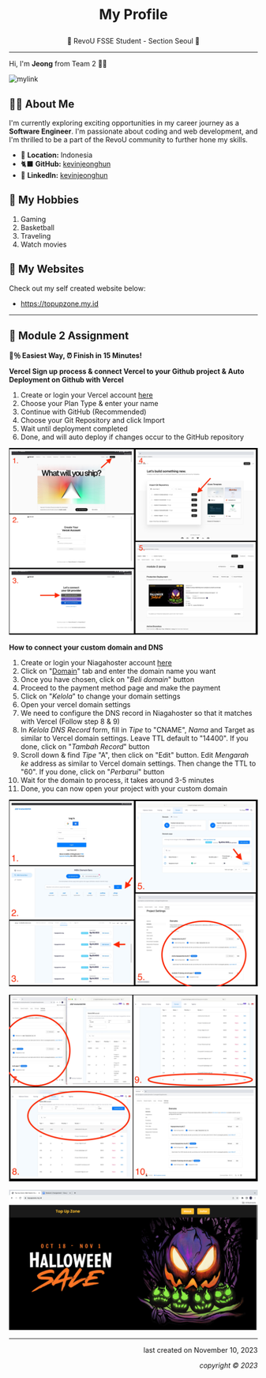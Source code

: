 # <p align="center">My Profile</p>

<p align="center">🌟 RevoU FSSE Student - Section Seoul 🌟</p>

---

Hi, I'm **Jeong** from Team 2 🙋‍♂️

![mylink](https://i1.sndcdn.com/avatars-000638932203-7921ri-t500x500.jpg)

## 🤷‍♂️ About Me

I'm currently exploring exciting opportunities in my career journey as a **Software Engineer**. I'm passionate about coding and web development, and I'm thrilled to be a part of the RevoU community to further hone my skills.

- 📍 **Location:** Indonesia
- 🐈‍⬛ **GitHub:** [kevinjeonghun](https://github.com/kevinjeonghun)
- 💼 **LinkedIn:** [kevinjeonghun](https://www.linkedin.com/in/kevinjeonghun/)

## 🎯 My Hobbies

1. Gaming
2. Basketball
3. Traveling
4. Watch movies

## 🔗 My Websites

Check out my self created website below:

- https://topupzone.my.id

---

## 📝 Module 2 Assignment

**💯％ Easiest Way, ⏰ Finish in 15 Minutes!**

**Vercel Sign up process & connect Vercel to your Github project & Auto Deployment on Github with Vercel**

1.  Create or login your Vercel account [here](https://vercel.com/signup)
2.  Choose your Plan Type & enter your name
3.  Continue with GitHub (Recommended)
4.  Choose your Git Repository and click Import
5.  Wait until deployment completed
6.  Done, and will auto deploy if changes occur to the GitHub repository

<p align="center"><img src="./assets/collage-1.jpg" alt="Tutorial Sign Up Vercel"></p>

**How to connect your custom domain and DNS**

1. Create or login your Niagahoster account [here](https://www.niagahoster.co.id/cpanel-login)
2. Click on "[Domain](https://hpanel.hostinger.com/domains/domain-checker)" tab and enter the domain name you want
3. Once you have chosen, click on "_Beli domain_" button
4. Proceed to the payment method page and make the payment
5. Click on "_Kelola_" to change your domain settings
6. Open your vercel domain settings
7. We need to configure the DNS record in Niagahoster so that it matches with Vercel (Follow step 8 & 9)
8. In _Kelola DNS Record_ form, fill in _Tipe_ to "CNAME", _Nama_ and Target as similar to Vercel domain settings. Leave TTL default to "14400". If you done, click on "_Tambah Record_" button
9. Scroll down & find _Tipe_ "A", then click on "Edit" button. Edit _Mengarah ke_ address as similar to Vercel domain settings. Then change the TTL to "60". If you done, click on "_Perbarui_" button
10. Wait for the domain to process, it takes around 3-5 minutes
11. Done, you can now open your project with your custom domain

<p align="center"><img src="./assets/collage-2.jpg" alt="Buy Custom Domain"></p>

<p align="center"><img src="./assets/collage-3.jpg" alt="Set Up Custom Domain"></p>

<p align="center"><img src="./assets/Top Up Zone Web.png" alt="Deployment Success"></p>

---

<p align="right">last created on November 10, 2023</p>
<p align="right"><i>copyright &copy; 2023</i></p>
